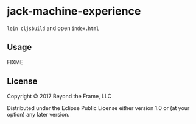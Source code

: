 # jack-machine-experience

`lein cljsbuild` and open `index.html`

## Usage

FIXME

## License

Copyright © 2017 Beyond the Frame, LLC

Distributed under the Eclipse Public License either version 1.0 or (at
your option) any later version.
